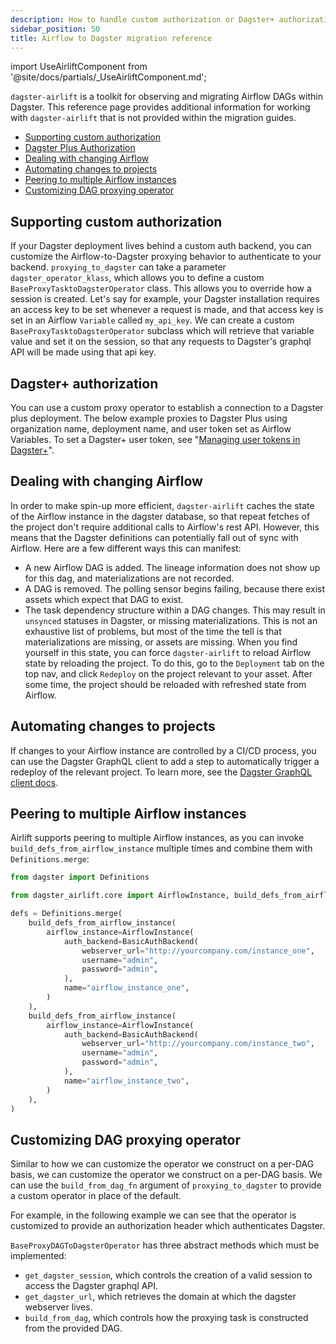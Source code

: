 ```yaml
---
description: How to handle custom authorization or Dagster+ authorization, changing Airflow, project changes, multiple Airflow instances, and the need for a custom DAG proxying operator when using Dagster Airlift.
sidebar_position: 50
title: Airflow to Dagster migration reference
---
```


import UseAirliftComponent from '@site/docs/partials/\_UseAirliftComponent.md';

<UseAirliftComponent />

`dagster-airlift` is a toolkit for observing and migrating Airflow DAGs within Dagster. This reference page provides additional information for working with `dagster-airlift` that is not provided within the migration guides.

- [Supporting custom authorization](#supporting-custom-authorization)
- [Dagster Plus Authorization](#dagster-authorization)
- [Dealing with changing Airflow](#dealing-with-changing-airflow)
- [Automating changes to projects](#automating-changes-to-projects)
- [Peering to multiple Airflow instances](#peering-to-multiple-airflow-instances)
- [Customizing DAG proxying operator](#customizing-dag-proxying-operator)

## Supporting custom authorization

If your Dagster deployment lives behind a custom auth backend, you can customize the Airflow-to-Dagster proxying behavior to authenticate to your backend. `proxying_to_dagster` can take a parameter `dagster_operator_klass`, which allows you to define a custom `BaseProxyTasktoDagsterOperator` class. This allows you to override how a session is created. Let's say for example, your Dagster installation requires an access key to be set whenever a request is made, and that access key is set in an Airflow `Variable` called `my_api_key`. We can create a custom `BaseProxyTasktoDagsterOperator` subclass which will retrieve that variable value and set it on the session, so that any requests to Dagster's graphql API will be made using that api key.

<CodeExample path="airlift-migration-tutorial/tutorial_example/snippets/custom_operator_examples/custom_proxy.py" />

## Dagster+ authorization

You can use a custom proxy operator to establish a connection to a Dagster plus deployment. The below example proxies to Dagster Plus using organization name, deployment name, and user token set as Airflow Variables. To set a Dagster+ user token, see "[Managing user tokens in Dagster+](/deployment/dagster-plus/management/tokens/user-tokens)".

<CodeExample path="airlift-migration-tutorial/tutorial_example/snippets/custom_operator_examples/plus_proxy_operator.py" />

## Dealing with changing Airflow

In order to make spin-up more efficient, `dagster-airlift` caches the state of the Airflow instance in the dagster database, so that repeat fetches of the project don't require additional calls to Airflow's rest API. However, this means that the Dagster definitions can potentially fall out of sync with Airflow. Here are a few different ways this can manifest:

- A new Airflow DAG is added. The lineage information does not show up for this dag, and materializations are not recorded.
- A DAG is removed. The polling sensor begins failing, because there exist assets which expect that DAG to exist.
- The task dependency structure within a DAG changes. This may result in `unsynced` statuses in Dagster, or missing materializations. This is not an exhaustive list of problems, but most of the time the tell is that materializations are missing, or assets are missing. When you find yourself in this state, you can force `dagster-airlift` to reload Airflow state by reloading the project. To do this, go to the `Deployment` tab on the top nav, and click `Redeploy` on the project relevant to your asset. After some time, the project should be reloaded with refreshed state from Airflow.

## Automating changes to projects

If changes to your Airflow instance are controlled by a CI/CD process, you can use the Dagster GraphQL client to add a step to automatically trigger a redeploy of the relevant project. To learn more, see the [Dagster GraphQL client docs](/guides/operate/graphql/graphql-client).

## Peering to multiple Airflow instances

Airlift supports peering to multiple Airflow instances, as you can invoke `build_defs_from_airflow_instance` multiple times and combine them with `Definitions.merge`:

```python
from dagster import Definitions

from dagster_airlift.core import AirflowInstance, build_defs_from_airflow_instance

defs = Definitions.merge(
    build_defs_from_airflow_instance(
        airflow_instance=AirflowInstance(
            auth_backend=BasicAuthBackend(
                webserver_url="http://yourcompany.com/instance_one",
                username="admin",
                password="admin",
            ),
            name="airflow_instance_one",
        )
    ),
    build_defs_from_airflow_instance(
        airflow_instance=AirflowInstance(
            auth_backend=BasicAuthBackend(
                webserver_url="http://yourcompany.com/instance_two",
                username="admin",
                password="admin",
            ),
            name="airflow_instance_two",
        )
    ),
)
```

## Customizing DAG proxying operator

Similar to how we can customize the operator we construct on a per-DAG basis, we can customize the operator we construct on a per-DAG basis. We can use the `build_from_dag_fn` argument of `proxying_to_dagster` to provide a custom operator in place of the default.

For example, in the following example we can see that the operator is customized to provide an authorization header which authenticates Dagster.

<CodeExample path="airlift-migration-tutorial/tutorial_example/snippets/custom_operator_examples/custom_dag_level_proxy.py" />

`BaseProxyDAGToDagsterOperator` has three abstract methods which must be implemented:

- `get_dagster_session`, which controls the creation of a valid session to access the Dagster graphql API.
- `get_dagster_url`, which retrieves the domain at which the dagster webserver lives.
- `build_from_dag`, which controls how the proxying task is constructed from the provided DAG.
